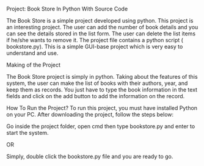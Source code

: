 Project: Book Store In Python With Source Code

The Book Store is a simple project developed using python. This project is an interesting project. 
The user can add the number of book details and you can see the details stored in the list form. 
The user can delete the list items if he/she wants to remove it. The project file contains a python script ( bookstore.py). 
This is a simple GUI-base project which is very easy to understand and use. 

Making of the Project

The Book Store project is simply in python. Taking about the features of this system, the user can make the list of books with their authors, year, 
and keep them as records. You just have to type the book information in the text fields and click on the add button to add the information on the record.

How To Run the Project?
To run this project, you must have installed Python on your PC. After downloading the project, follow the steps below:
 
Go inside the project folder, open cmd then type bookstore.py and enter to start the system.

OR

Simply, double click the bookstore.py file and you are ready to go.

